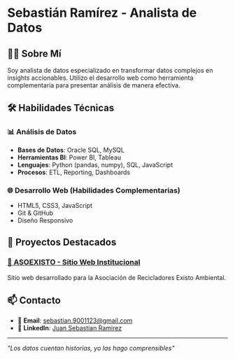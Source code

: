 # Sebastián Ramírez - Analista de Datos

## 👨‍💻 Sobre Mí

Soy analista de datos especializado en transformar datos complejos en insights accionables. 
Utilizo el desarrollo web como herramienta complementaria para presentar análisis de manera efectiva.

## 🛠️ Habilidades Técnicas

### 📊 Análisis de Datos
- **Bases de Datos**: Oracle SQL, MySQL
- **Herramientas BI**: Power BI, Tableau
- **Lenguajes**: Python (pandas, numpy), SQL, JavaScript
- **Procesos**: ETL, Reporting, Dashboards

### 🌐 Desarrollo Web (Habilidades Complementarias)
- HTML5, CSS3, JavaScript
- Git & GitHub
- Diseño Responsivo

## 📂 Proyectos Destacados

### [🌿 ASOEXISTO - Sitio Web Institucional](/WEBSITES/ASOEXISTO/)
Sitio web desarrollado para la Asociación de Recicladores Existo Ambiental.

## 📫 Contacto

- 📧 **Email**: [sebastian.9001123@gmail.com](sebastian.9001123@gmail.com)
- 💼 **LinkedIn**: [Juan Sebastian Ramirez](www.linkedin.com/in/juan-sebastian-ramirez-9a534b242)


---

*"Los datos cuentan historias, yo las hago comprensibles"*
